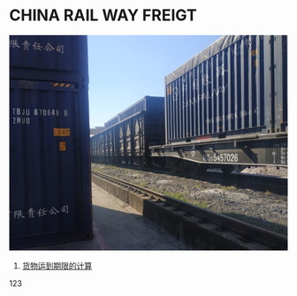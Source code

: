 # CHINA RAIL WAY FREIGT

![集装箱](./img/%E5%B0%81%E9%9D%A2.jpeg)

1. [货物运到期限的计算](./%E8%B4%A7%E7%89%A9%E8%BF%90%E5%88%B0%E6%9C%9F%E9%99%90%E7%9A%84%E8%AE%A1%E7%AE%97.md)

123